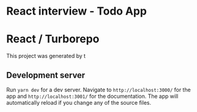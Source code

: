 # React interview - Todo App


# React / Turborepo

This project was generated by t

## Development server

Run `yarn dev` for a dev server. Navigate to `http://localhost:3000/` for the app and `http://localhost:3001/` for the documentation. The app will automatically reload if you change any of the source files.
